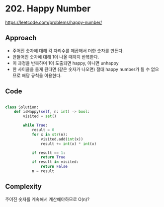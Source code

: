 # 202. Happy Number

https://leetcode.com/problems/happy-number/

## Approach

- 주어진 숫자에 대해 각 자리수를 제곱해서 더한 숫자를 만든다.
- 만들어진 숫자에 대해 1이 나올 때까지 반복한다.
- 이 과정을 반복하며 1이 도출되면 happy, 아니면 unhappy
- 한 사이클을 돌게 된다면 (같은 숫자가 나오면) 절대 happy number가 될 수 없으므로 해당 규칙을 이용한다.

## Code

```python

class Solution:
    def isHappy(self, n: int) -> bool:
        visited = set()

        while True:
            result = 0
            for x in str(n):
                visited.add(int(x))
                result += int(x) * int(x)

            if result == 1:
                return True
            if result in visited:
                return False
            n = result
```

## Complexity

주어진 숫자를 계속해서 계산해야하므로 O(n)?
